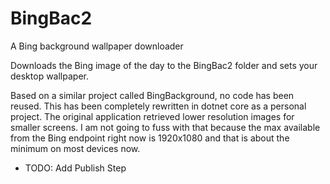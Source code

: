 # BingBac2
A Bing background wallpaper downloader

Downloads the Bing image of the day to the BingBac2 folder and sets your desktop wallpaper.

Based on a similar project called BingBackground, no code has been reused. This has been completely rewritten in dotnet core as a personal project. The original application retrieved lower resolution images for smaller screens. I am not going to fuss with that because the max available from the Bing endpoint right now is 1920x1080 and that is about the minimum on most devices now.

- TODO: Add Publish Step